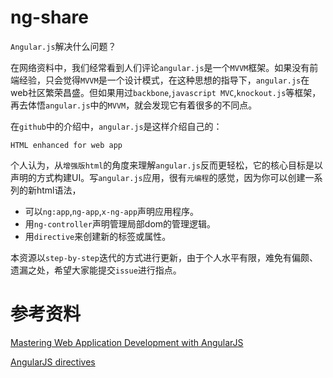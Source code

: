 # ng-share

`Angular.js`解决什么问题？

在网络资料中，我们经常看到人们评论`angular.js`是一个`MVVM`框架。如果没有前端经验，只会觉得`MVVM`是一个设计模式，在这种思想的指导下，`angular.js`在web社区繁荣昌盛。但如果用过`backbone`,`javascript MVC`,`knockout.js`等框架，再去体悟`angular.js`中的`MVVM`，就会发现它有着很多的不同点。

在`github`中的介绍中，`angular.js`是这样介绍自己的：

    HTML enhanced for web app

个人认为，从`增强版html`的角度来理解`angular.js`反而更轻松，它的核心目标是以声明的方式构建UI。写`angular.js`应用，很有`元编程`的感觉，因为你可以创建一系列的新html语法，

- 可以`ng:app`,`ng-app`,`x-ng-app`声明应用程序。
- 用`ng-controller`声明管理局部dom的管理逻辑。
- 用`directive`来创建新的标签或属性。

本资源以`step-by-step`迭代的方式进行更新，由于个人水平有限，难免有偏颇、遗漏之处，希望大家能提交`issue`进行指点。


# 参考资料

[Mastering Web Application Development with AngularJS](https://www.packtpub.com/angularjs-web-application-development/book)

[AngularJS directives](http://www.packtpub.com/angularjs-directives/book)
